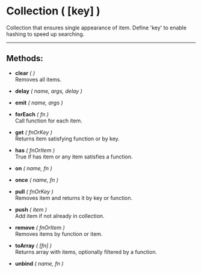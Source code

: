 # Collection ( [key] )
Collection that ensures single appearance of item. Define 'key' to enable hashing to speed up searching.

---

## Methods:
* **clear** *( )*  
  Removes all items.
  
* **delay** *( name, args, delay )*  
  
* **emit** *( name, args )*  
  
* **forEach** *( fn )*  
  Call function for each item.
  
* **get** *( fnOrKey )*  
  Returns item satisfying function or by key.
  
* **has** *( fnOrItem )*  
  True if has item or any item satisfies a function.
  
* **on** *( name, fn )*  
  
* **once** *( name, fn )*  
  
* **pull** *( fnOrKey )*  
  Removes item and returns it by key or function.
  
* **push** *( item )*  
  Add item if not already in collection.
  
* **remove** *( fnOrItem )*  
  Removes items by function or item.
  
* **toArray** *( [fn] )*  
  Returns array with items, optionally filtered by a function.
  
* **unbind** *( name, fn )*  
  
